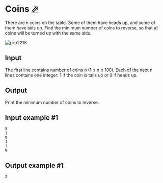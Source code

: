 # Coins [⬀](https://www.e-olymp.com/en/contests/9680/problems/85022)
There are n coins on the table. Some of them have heads up, and some of them have tails up. Find the minimum number of coins to reverse, so that all coins will be turned up with the same side.

![prb2218](1311975011.JPG)

## Input
The first line contains number of coins n (1 ≤ n ≤ 100). Each of the next n lines contains one integer: 1 if the coin is tails up or 0 if heads up.

## Output
Print the minimum number of coins to reverse.

## Input example #1
```
5
1
0
1
1
0
```

## Output example #1
```
2
```
